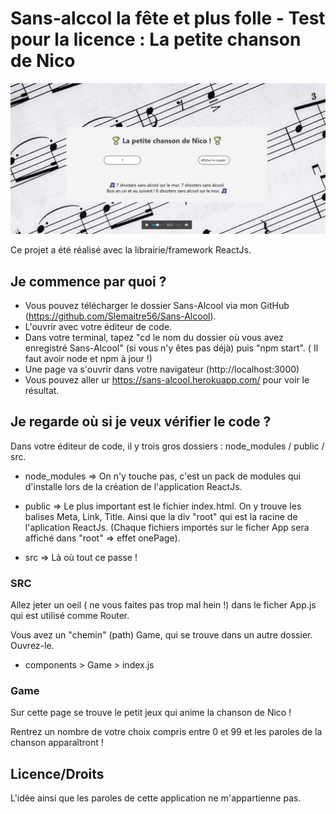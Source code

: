 # Sans-alccol la fête et plus folle - Test pour la licence : La petite chanson de Nico

![Image description](./public/images/Capture.PNG)

Ce projet a été réalisé avec la librairie/framework ReactJs.


## Je commence par quoi ?

* Vous pouvez télécharger le dossier Sans-Alcool via mon GitHub (https://github.com/Slemaitre56/Sans-Alcool).
* L'ouvrir avec votre éditeur de code.
* Dans votre terminal, tapez "cd le nom du dossier où vous avez enregistré Sans-Alcool" (si vous n'y êtes pas déjà) puis "npm start". ( Il faut avoir node et npm à jour !)
* Une page va s'ouvrir dans votre navigateur (http://localhost:3000)
* Vous pouvez aller ur https://sans-alcool.herokuapp.com/ pour voir le résultat.



## Je regarde où si je veux vérifier le code ?


Dans votre éditeur de code, il y trois gros dossiers : node_modules / public / src.

* node_modules => On n'y touche pas, c'est un pack de modules qui d'installe lors de la création de l'application ReactJs.

* public => Le plus important est le fichier index.html. On y trouve les balises Meta, Link, Title. Ainsi que la div "root" qui est la racine de l'aplication ReactJs. (Chaque fichiers importés sur le ficher App sera affiché dans "root" => effet onePage).

* src => Là où tout ce passe ! 


### SRC


Allez jeter un oeil ( ne vous faites pas trop mal hein !) dans le ficher App.js qui est utilisé comme Router.

Vous avez un "chemin" (path) Game, qui se trouve dans un autre dossier. Ouvrez-le.

* components > Game > index.js



### Game


Sur cette page se trouve le petit jeux qui anime la chanson de Nico !

Rentrez un nombre de votre choix compris entre 0 et 99 et les paroles de la chanson apparaîtront  !


## Licence/Droits


L'idée ainsi que les paroles de cette application ne m'appartienne pas.



